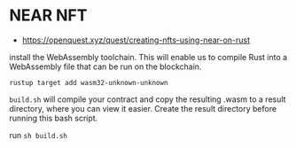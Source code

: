 # NEAR NFT

* https://openquest.xyz/quest/creating-nfts-using-near-on-rust

install the WebAssembly toolchain. This will enable us to compile Rust into a WebAssembly file that can be run on the blockchain.


```rustup target add wasm32-unknown-unknown```

`build.sh` will compile your contract and copy the resulting .wasm to a result directory, where you can view it easier. Create the result directory before running this bash script. 

run `sh build.sh`